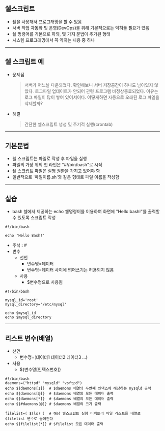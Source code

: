 ## 쉘스크립트
* 쉘을 사용해서 프로그래밍을 할 수 있음
* 서버 작업 자동화 및 운영(DevOps)을 위해 기본적으로는 익혀둘 필요가 있음
* 쉘 명령어를 기본으로 하되, 몇 가지 문법이 추가된 형태
* 시스템 프로그래밍에서 꼭 익히는 내용 중 하나
---
## 쉘 스크립트 예
* 문제점
    > 서버가 어느날 다운되었다. 확인해보니 서버 저장공간이 하나도 남아있지 않았다. 로그파일 업데이트가 안되어 관련 프로그램 비정상종료되었다. 이유는 로그 파일이 많이 쌓여 있어서이다. 어떻게하면 자동으로 오래된 로그 파일을 삭제할까?
* 해결
    > 간단한 쉘스크립트 생성 및 주기적 실행(crontab)
---
## 기본문법
* 쉘 스크립트는 파일로 작성 후 파일을 실행
* 파일의 가장 위의 첫 라인은 "#!/bin/bash"로 시작
* 쉘 스크립트 파일은 실행 권한을 가지고 있어야 함
* 일반적으로 '파일이름.sh'와 같은 형태로 파일 이름을 작성함
---
## 실습
* bash 쉘에서 제공하는 echo 쉘명령어를 이용하여 화면에 "Hello bash!"를 출력할 수 있도록 스크립트 작성
```
#!/bin/bash

echo 'Hello Bash!'
```
* 주석 : #
* 변수
    + 선언
        - 변수명=데이터
        - 변수명=데이터 사이에 띄어쓰기는 허용되지 않음
    + 사용
        - $변수명으로 사용됨
```
#!/bin/bash

mysql_id='root'
mysql_directory='/etc/mysql'

echo $mysql_id
echo $mysql_directory
```
---
## 리스트 변수(배열)
* 선언
    + 변수명=(데이터1 데이터2 데이터3 ...)
* 사용
    + ${변수명[인덱스변호]}
```
#!/bin/bash
daemons=("httpd" "mysqld" "vsftpd")
echo ${daemons[1]}  # $daemons 배열의 두번쨰 인덱스에 해당하는 mysqld 출력
echo ${daemons[@]}  # $daemons 배열의 모든 데이터 출력
echo ${daemons[*]}  # $daemons 배열의 모든 데이터 출력
echo ${#daemons[@]} # $daemons 배열의 크기 출력

filelist=( $(ls) )  # 해당 쉘스크립트 실행 디렉토리 파일 리스트를 배열로 $filelist 변수로 들어간다
echo ${filelist[*]} # $filelist 모든 데이터 출력
```